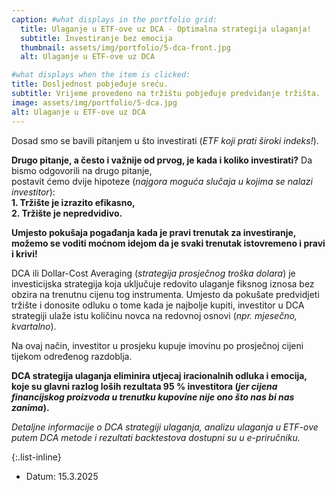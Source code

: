 ```yaml
---
caption: #what displays in the portfolio grid:
  title: Ulaganje u ETF-ove uz DCA - Optimalna strategija ulaganja!
  subtitle: Investiranje bez emocija
  thumbnail: assets/img/portfolio/5-dca-front.jpg
  alt: Ulaganje u ETF-ove uz DCA

#what displays when the item is clicked:
title: Dosljednost pobjeđuje sreću.
subtitle: Vrijeme provedeno na tržištu pobjeđuje predviđanje tržišta.
image: assets/img/portfolio/5-dca.jpg
alt: Ulaganje u ETF-ove uz DCA
---
```


Dosad smo se bavili pitanjem u što investirati (*ETF koji prati široki indeks!*).

**Drugo pitanje, a često i važnije od prvog, je kada i koliko investirati?**
Da bismo odgovorili na drugo pitanje,
<br>postavit ćemo dvije hipoteze (*najgora moguća slučaja u kojima se
nalazi investitor*):
	<br>**1. Tržište je izrazito efikasno,**
	<br>**2. Tržište je nepredvidivo.**
 
**Umjesto pokušaja pogađanja kada je pravi trenutak za investiranje, možemo se voditi moćnom idejom da 
je svaki trenutak istovremeno i pravi i krivi!**
 
DCA ili Dollar-Cost Averaging (*strategija prosječnog troška dolara*) je investicijska strategija koja uključuje 
redovito ulaganje fiksnog iznosa bez obzira na trenutnu cijenu tog instrumenta. Umjesto da pokušate 
predvidjeti tržište i donosite odluku o tome kada je najbolje kupiti, investitor u DCA strategiji ulaže istu 
količinu novca na redovnoj osnovi (*npr. mjesečno, kvartalno*).
 
Na ovaj način, investitor u prosjeku kupuje imovinu po prosječnoj cijeni tijekom određenog razdoblja.
 
**DCA strategija ulaganja eliminira utjecaj iracionalnih odluka i emocija, koje su glavni razlog loših 
rezultata 95 % investitora (*jer cijena financijskog proizvoda u trenutku kupovine nije ono što nas bi nas zanima*).**
 
*Detaljne informacije o DCA strategiji ulaganja, analizu ulaganja u ETF-ove putem DCA metode i rezultati backtestova dostupni su u e-priručniku.*

{:.list-inline} 
- Datum: 15.3.2025